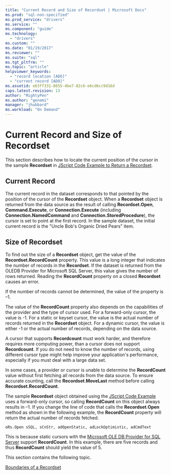```yaml
---
title: "Current Record and Size of Recordset | Microsoft Docs"
ms.prod: "sql-non-specified"
ms.prod_service: "drivers"
ms.service: ""
ms.component: "guide"
ms.technology:
  - "drivers"
ms.custom: ""
ms.date: "01/19/2017"
ms.reviewer: ""
ms.suite: "sql"
ms.tgt_pltfrm: ""
ms.topic: "article"
helpviewer_keywords: 
  - "record location [ADO]"
  - "current record [ADO]"
ms.assetid: e63ff331-8655-4be7-82c6-e6cd6cc9d16d
caps.latest.revision: 13
author: "MightyPen"
ms.author: "genemi"
manager: "jhubbard"
ms.workload: "On Demand"
---
```

# Current Record and Size of Recordset
This section describes how to locate the current position of the cursor in the sample **Recordset** in [JScript Code Example to Return a Recordset](../../../ado/guide/data/jscript-code-example-to-return-a-recordset.md).  
  
## Current Record  
 The current record in the dataset corresponds to that pointed by the position of the cursor of the **Recordset** object. When a **Recordset** object is returned from the data source as the result of calling **Recordset.Open**, **Command.Execute**, or **Connection.Execute** (including **Connection.NamedCommand** and **Connection.StoredProcedure**), the cursor is set to point at the first record. In the sample dataset, the initial current record is the "Uncle Bob's Organic Dried Pears" item.  
  
## Size of Recordset  
 To find out the size of a **Recordset** object, get the value of the **Recordset.RecordCount** property. This value is a long integer that indicates the number of records in the **Recordset**. If the dataset is returned from the OLEDB Provider for Microsoft SQL Server, this value gives the number of rows returned. Reading the **RecordCount** property on a closed **Recordset** causes an error.  
  
 If the number of records cannot be determined, the value of the property is –1.  
  
 The value of the **RecordCount** property also depends on the capabilities of the provider and the type of cursor used. For a forward-only cursor, the value is -1. For a static or keyset cursor, the value is the actual number of records returned in the **Recordset** object. For a dynamic cursor, the value is either -1 or the actual number of records, depending on the data source.  
  
 A cursor that supports **Recordcount** must work harder, and therefore requires more computing power, than a cursor does not support **Recordcount**. If you do not need to know the number of records, using different cursor type might help improve your application's performance, especially if you must deal with a large data set.  
  
 In some cases, a provider or cursor is unable to determine the **RecordCount** value without first fetching all records from the data source. To ensure accurate counting, call the **Recordset**.**MoveLast** method before calling **Recordset.RecordCount**.  
  
 The sample **Recordset** object obtained using the [JScript Code Example](../../../ado/guide/data/jscript-code-example-to-return-a-recordset.md) uses a forward-only cursor, so calling **RecordCount** on this object always results in –1. If you change the line of code that calls the **Recordset**.**Open** method as shown in the following example, the **RecordCount** property will return the actual number of records fetched.  
  
```  
oRs.Open sSQL, sCnStr, adOpenStatic, adLockOptimistic, adCmdText   
```  
  
 This is because static cursors with the [Microsoft OLE DB Provider for SQL Server](../../../ado/guide/appendixes/microsoft-ole-db-provider-for-sql-server.md) support **RecordCount**. In this example, there are five records and thus **RecordCount** should yield the value of 5.  
  
 This section contains the following topic.  
  
 [Boundaries of a Recordset](../../../ado/guide/data/boundaries-of-a-recordset.md)
